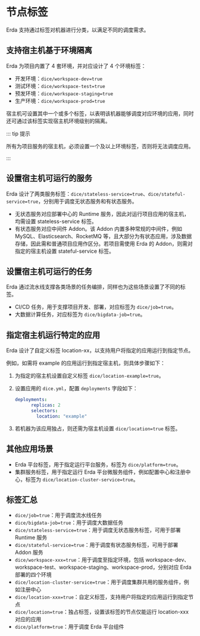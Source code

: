 # 节点标签

Erda 支持通过标签对机器进行分类，以满足不同的调度需求。

## 支持宿主机基于环境隔离

Erda 为项目内置了 4 套环境，并对应设计了 4 个环境标签：

- 开发环境：`dice/workspace-dev=true`
- 测试环境：`dice/workspace-test=true`
- 预发环境：`dice/workspace-staging=true`
- 生产环境：`dice/workspace-prod=true`

宿主机可设置其中一个或多个标签，以表明该机器能够调度对应环境的应用，同时还可通过该标签实现宿主机环境级别的隔离。

::: tip 提示

所有为项目服务的宿主机，必须设置一个及以上环境标签，否则将无法调度应用。

:::

## 设置宿主机可运行的服务

Erda 设计了两类服务标签：`dice/stateless-service=true`、`dice/stateful-service=true`，分别用于调度无状态服务和有状态服务。

* 无状态服务对应部署中心的 Runtime 服务，因此对运行项目应用的宿主机，均需设置 stateless-service 标签。
* 有状态服务对应中间件 Addon。该 Addon 内置多种常规的中间件，例如 MySQL、Elasticsearch、RocketMQ 等，且大部分为有状态应用，涉及数据存储，因此需和普通项目应用作区分。若项目需使用 Erda 的 Addon，则需对指定的宿主机设置 stateful-service 标签。

## 设置宿主机可运行的任务

Erda 通过流水线支撑各类场景的任务编排，同样也为这些场景设置了不同的标签。

- CI/CD 任务，用于支撑项目开发、部署，对应标签为 `dice/job=true`。
- 大数据计算任务，对应标签为 `dice/bigdata-job=true`。

## 指定宿主机运行特定的应用

Erda 设计了自定义标签 location-xx，以支持用户将指定的应用运行到指定节点。

例如，如需将 example 的应用运行到指定宿主机，则具体步骤如下：

1. 为指定的宿主机设置自定义标签 `dice/location-example=true`。

2. 设置应用的 `dice.yml`，配置 `deployments` 字段如下：

   ```yaml
   deployments:
         replicas: 2
         selectors:
           location: "example"
   ```

3. 若机器为该应用独占，则还需为宿主机设置 `dice/location=true` 标签。

## 其他应用场景

- Erda 平台标签，用于指定运行平台服务，标签为 `dice/platform=true`。
- 集群服务标签，用于指定运行 Erda 平台微服务组件，例如配置中心和注册中心，标签为 `dice/location-cluster-service=true`。

## 标签汇总

- `dice/job=true`：用于调度流水线任务
- `dice/bigdata-job=true`：用于调度大数据任务
- `dice/stateless-service=true`：用于调度无状态服务标签，可用于部署 Runtime 服务
- `dice/stateful-service=true`：用于调度有状态服务标签，可用于部署 Addon 服务
- `dice/workspace-xxx=true`：用于调度至指定环境，包括 workspace-dev、workspace-test、workspace-staging、workspace-prod，分别对应 Erda 部署的四个环境
- `dice/location-cluster-service=true`：用于调度集群共用的服务组件，例如注册中心
- `dice/location-xxx=true`：自定义标签，支持用户将指定的应用运行到指定节点
- `dice/location=true`：独占标签，设置该标签的节点仅能运行 location-xxx 对应的应用
- `dice/platform=true`：用于调度 Erda 平台组件

